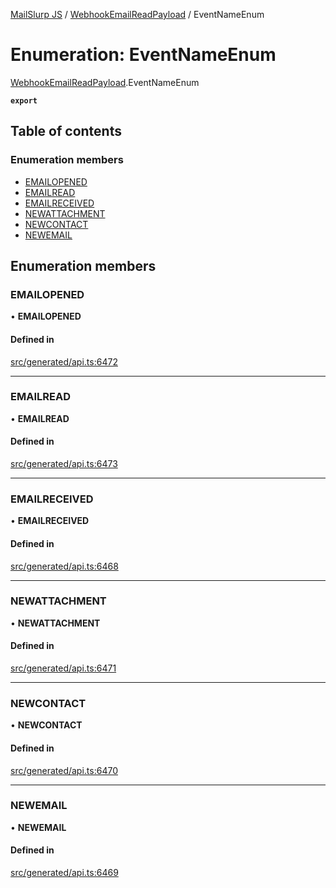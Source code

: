 [MailSlurp JS](../README.md) / [WebhookEmailReadPayload](../modules/WebhookEmailReadPayload.md) / EventNameEnum

# Enumeration: EventNameEnum

[WebhookEmailReadPayload](../modules/WebhookEmailReadPayload.md).EventNameEnum

**`export`**

## Table of contents

### Enumeration members

- [EMAILOPENED](WebhookEmailReadPayload.EventNameEnum.md#emailopened)
- [EMAILREAD](WebhookEmailReadPayload.EventNameEnum.md#emailread)
- [EMAILRECEIVED](WebhookEmailReadPayload.EventNameEnum.md#emailreceived)
- [NEWATTACHMENT](WebhookEmailReadPayload.EventNameEnum.md#newattachment)
- [NEWCONTACT](WebhookEmailReadPayload.EventNameEnum.md#newcontact)
- [NEWEMAIL](WebhookEmailReadPayload.EventNameEnum.md#newemail)

## Enumeration members

### EMAILOPENED

• **EMAILOPENED**

#### Defined in

[src/generated/api.ts:6472](https://github.com/mailslurp/mailslurp-client/blob/8c02983/src/generated/api.ts#L6472)

___

### EMAILREAD

• **EMAILREAD**

#### Defined in

[src/generated/api.ts:6473](https://github.com/mailslurp/mailslurp-client/blob/8c02983/src/generated/api.ts#L6473)

___

### EMAILRECEIVED

• **EMAILRECEIVED**

#### Defined in

[src/generated/api.ts:6468](https://github.com/mailslurp/mailslurp-client/blob/8c02983/src/generated/api.ts#L6468)

___

### NEWATTACHMENT

• **NEWATTACHMENT**

#### Defined in

[src/generated/api.ts:6471](https://github.com/mailslurp/mailslurp-client/blob/8c02983/src/generated/api.ts#L6471)

___

### NEWCONTACT

• **NEWCONTACT**

#### Defined in

[src/generated/api.ts:6470](https://github.com/mailslurp/mailslurp-client/blob/8c02983/src/generated/api.ts#L6470)

___

### NEWEMAIL

• **NEWEMAIL**

#### Defined in

[src/generated/api.ts:6469](https://github.com/mailslurp/mailslurp-client/blob/8c02983/src/generated/api.ts#L6469)
